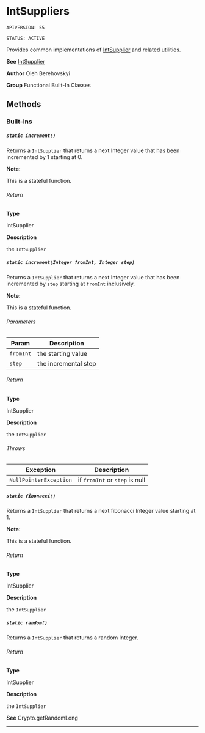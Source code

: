 # IntSuppliers

`APIVERSION: 55`

`STATUS: ACTIVE`

Provides common implementations of [IntSupplier](/docs/Functional-Abstract-Classes/IntSupplier.md) and related utilities.


**See** [IntSupplier](/docs/Functional-Abstract-Classes/IntSupplier.md)


**Author** Oleh Berehovskyi


**Group** Functional Built-In Classes

## Methods
### Built-Ins
##### `static increment()`

Returns a `IntSupplier` that returns a next Integer value that has been incremented by 1 starting at 0. <p><strong>Note: </strong></p> <p>This is a stateful function.</p>

###### Return

**Type**

IntSupplier

**Description**

the `IntSupplier`

##### `static increment(Integer fromInt, Integer step)`

Returns a `IntSupplier` that returns a next Integer value that has been incremented by `step` starting at `fromInt` inclusively. <p><strong>Note: </strong></p> <p>This is a stateful function.</p>

###### Parameters
|Param|Description|
|---|---|
|`fromInt`|the starting value|
|`step`|the incremental step|

###### Return

**Type**

IntSupplier

**Description**

the `IntSupplier`

###### Throws
|Exception|Description|
|---|---|
|`NullPointerException`|if `fromInt` or `step` is null|

##### `static fibonacci()`

Returns a `IntSupplier` that returns a next fibonacci Integer value starting at 1. <p><strong>Note: </strong></p> <p>This is a stateful function.</p>

###### Return

**Type**

IntSupplier

**Description**

the `IntSupplier`

##### `static random()`

Returns a `IntSupplier` that returns a random Integer.

###### Return

**Type**

IntSupplier

**Description**

the `IntSupplier`


**See** Crypto.getRandomLong

---
